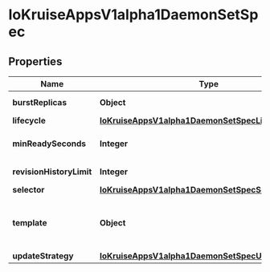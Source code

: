 
# IoKruiseAppsV1alpha1DaemonSetSpec

## Properties
Name | Type | Description | Notes
------------ | ------------- | ------------- | -------------
**burstReplicas** | **Object** | BurstReplicas is a rate limiter for booting pods on a lot of pods. The default value is 250 |  [optional]
**lifecycle** | [**IoKruiseAppsV1alpha1DaemonSetSpecLifecycle**](IoKruiseAppsV1alpha1DaemonSetSpecLifecycle.md) |  |  [optional]
**minReadySeconds** | **Integer** | The minimum number of seconds for which a newly created DaemonSet pod should be ready without any of its container crashing, for it to be considered available. Defaults to 0 (pod will be considered available as soon as it is ready). |  [optional]
**revisionHistoryLimit** | **Integer** | The number of old history to retain to allow rollback. This is a pointer to distinguish between explicit zero and not specified. Defaults to 10. |  [optional]
**selector** | [**IoKruiseAppsV1alpha1DaemonSetSpecSelector**](IoKruiseAppsV1alpha1DaemonSetSpecSelector.md) |  | 
**template** | **Object** | An object that describes the pod that will be created. The DaemonSet will create exactly one copy of this pod on every node that matches the template&#39;s node selector (or on every node if no node selector is specified). More info: https://kubernetes.io/docs/concepts/workloads/controllers/replicationcontroller#pod-template | 
**updateStrategy** | [**IoKruiseAppsV1alpha1DaemonSetSpecUpdateStrategy**](IoKruiseAppsV1alpha1DaemonSetSpecUpdateStrategy.md) |  |  [optional]




